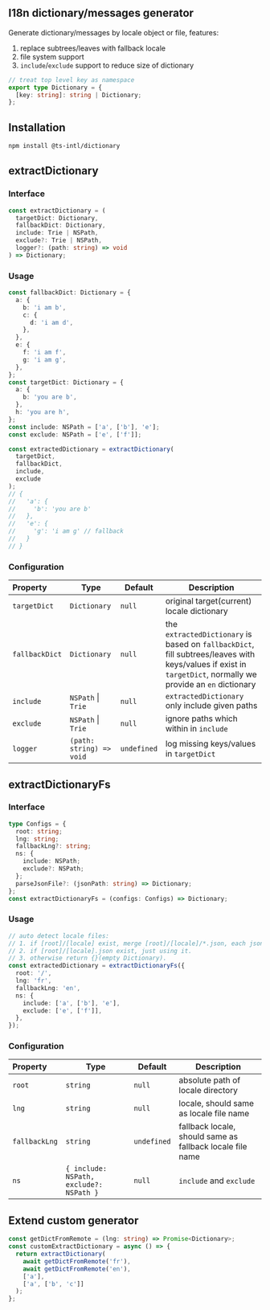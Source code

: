 ## I18n dictionary/messages generator

Generate dictionary/messages by locale object or file, features:

1. replace subtrees/leaves with fallback locale
2. file system support
3. `include`/`exclude` support to reduce size of dictionary

```ts
// treat top level key as namespace
export type Dictionary = {
  [key: string]: string | Dictionary;
};
```

## Installation

```bash
npm install @ts-intl/dictionary
```

## extractDictionary

### Interface

```ts
const extractDictionary = (
  targetDict: Dictionary,
  fallbackDict: Dictionary,
  include: Trie | NSPath,
  exclude?: Trie | NSPath,
  logger?: (path: string) => void
) => Dictionary;
```

### Usage

```ts
const fallbackDict: Dictionary = {
  a: {
    b: 'i am b',
    c: {
      d: 'i am d',
    },
  },
  e: {
    f: 'i am f',
    g: 'i am g',
  },
};
const targetDict: Dictionary = {
  a: {
    b: 'you are b',
  },
  h: 'you are h',
};
const include: NSPath = ['a', ['b'], 'e'];
const exclude: NSPath = ['e', ['f']];

const extractedDictionary = extractDictionary(
  targetDict,
  fallbackDict,
  include,
  exclude
);
// {
//   'a': {
//     'b': 'you are b'
//   },
//   'e': {
//     'g': 'i am g' // fallback
//   }
// }
```

### Configuration

| Property       | Type                     | Default     | Description                                                                                                                                                  |
| :------------- | ------------------------ | ----------- | ------------------------------------------------------------------------------------------------------------------------------------------------------------ |
| `targetDict`   | `Dictionary`             | `null`      | original target(current) locale dictionary                                                                                                                   |
| `fallbackDict` | `Dictionary`             | `null`      | the `extractedDictionary` is based on `fallbackDict`, fill subtrees/leaves with keys/values if exist in `targetDict`, normally we provide an `en` dictionary |
| `include`      | `NSPath` \| `Trie`       | `null`      | `extractedDictionary` only include given paths                                                                                                               |
| `exclude`      | `NSPath` \| `Trie`       | `null`      | ignore paths which within in `include`                                                                                                                       |
| `logger`       | `(path: string) => void` | `undefined` | log missing keys/values in `targetDict`                                                                                                                      |

## extractDictionaryFs

### Interface

```ts
type Configs = {
  root: string;
  lng: string;
  fallbackLng?: string;
  ns: {
    include: NSPath;
    exclude?: NSPath;
  };
  parseJsonFile?: (jsonPath: string) => Dictionary;
};
const extractDictionaryFs = (configs: Configs) => Dictionary;
```

### Usage

```ts
// auto detect locale files:
// 1. if [root]/[locale] exist, merge [root]/[locale]/*.json, each json name is namespace.
// 2. if [root]/[locale].json exist, just using it.
// 3. otherwise return {}(empty Dictionary).
const extractedDictionary = extractDictionaryFs({
  root: '/',
  lng: 'fr',
  fallbackLng: 'en',
  ns: {
    include: ['a', ['b'], 'e'],
    exclude: ['e', ['f']],
  },
});
```

### Configuration

| Property      | Type                                    | Default     | Description                                               |
| :------------ | --------------------------------------- | ----------- | --------------------------------------------------------- |
| `root`        | `string`                                | `null`      | absolute path of locale directory                         |
| `lng`         | `string`                                | `null`      | locale, should same as locale file name                   |
| `fallbackLng` | `string`                                | `undefined` | fallback locale, should same as fallback locale file name |
| `ns`          | `{ include: NSPath, exclude?: NSPath }` | `null`      | `include` and `exclude`                                   |

## Extend custom generator

```ts
const getDictFromRemote = (lng: string) => Promise<Dictionary>;
const customExtractDictionary = async () => {
  return extractDictionary(
    await getDictFromRemote('fr'),
    await getDictFromRemote('en'),
    ['a'],
    ['a', ['b', 'c']]
  );
};
```
